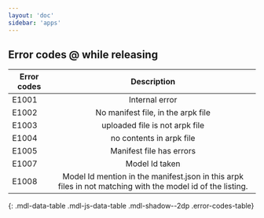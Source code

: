 ```yaml
---
layout: 'doc'
sidebar: 'apps'
---
```


## Error codes @ while releasing


| Error codes        | Description |
| ------------- |:-------------:|
| E1001       | Internal error |
| E1002      | No manifest file, in the arpk file      |
| E1003      | uploaded file is not arpk file      |
| E1004      | no contents in arpk file      |
| E1005      | Manifest file has errors      |
| E1007      | Model Id taken      |
| E1008      | Model Id mention in the manifest.json in this arpk files in not matching with the model id of the listing.       |
{: .mdl-data-table .mdl-js-data-table .mdl-shadow--2dp .error-codes-table}
